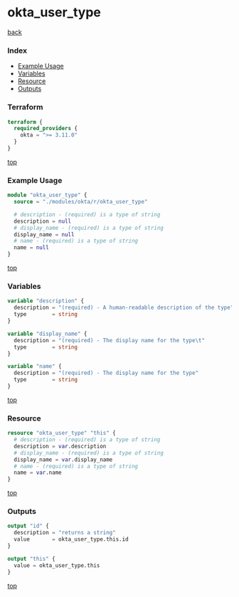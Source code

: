 # okta_user_type

[back](../okta.md)

### Index

- [Example Usage](#example-usage)
- [Variables](#variables)
- [Resource](#resource)
- [Outputs](#outputs)

### Terraform

```terraform
terraform {
  required_providers {
    okta = ">= 3.11.0"
  }
}
```

[top](#index)

### Example Usage

```terraform
module "okta_user_type" {
  source = "./modules/okta/r/okta_user_type"

  # description - (required) is a type of string
  description = null
  # display_name - (required) is a type of string
  display_name = null
  # name - (required) is a type of string
  name = null
}
```

[top](#index)

### Variables

```terraform
variable "description" {
  description = "(required) - A human-readable description of the type"
  type        = string
}

variable "display_name" {
  description = "(required) - The display name for the type\t"
  type        = string
}

variable "name" {
  description = "(required) - The display name for the type"
  type        = string
}
```

[top](#index)

### Resource

```terraform
resource "okta_user_type" "this" {
  # description - (required) is a type of string
  description = var.description
  # display_name - (required) is a type of string
  display_name = var.display_name
  # name - (required) is a type of string
  name = var.name
}
```

[top](#index)

### Outputs

```terraform
output "id" {
  description = "returns a string"
  value       = okta_user_type.this.id
}

output "this" {
  value = okta_user_type.this
}
```

[top](#index)